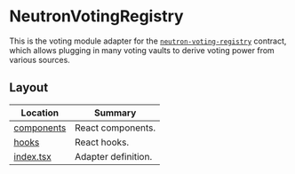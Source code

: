 # NeutronVotingRegistry

This is the voting module adapter for the
[`neutron-voting-registry`](https://github.com/neutron-org/neutron-dao/tree/v0.5.0/contracts/dao/voting/neutron-voting-registry)
contract, which allows plugging in many voting vaults to derive voting power
from various sources.

## Layout

| Location                   | Summary             |
| -------------------------- | ------------------- |
| [components](./components) | React components.   |
| [hooks](./hooks)           | React hooks.        |
| [index.tsx](./index.tsx)   | Adapter definition. |
